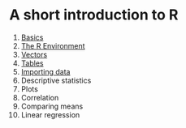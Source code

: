 # A short introduction to R

1. [Basics](https://cbrnr.quarto.pub/r-intro-short-01/)
2. [The R Environment](https://cbrnr.quarto.pub/r-intro-short-02/)
3. [Vectors](https://cbrnr.quarto.pub/r-intro-short-03/)
4. [Tables](https://cbrnr.quarto.pub/r-intro-short-04/)
5. [Importing data](https://quartopub.com/sites/cbrnr/r-intro-short-05)
6. Descriptive statistics
7. Plots
8. Correlation
9. Comparing means
10. Linear regression
